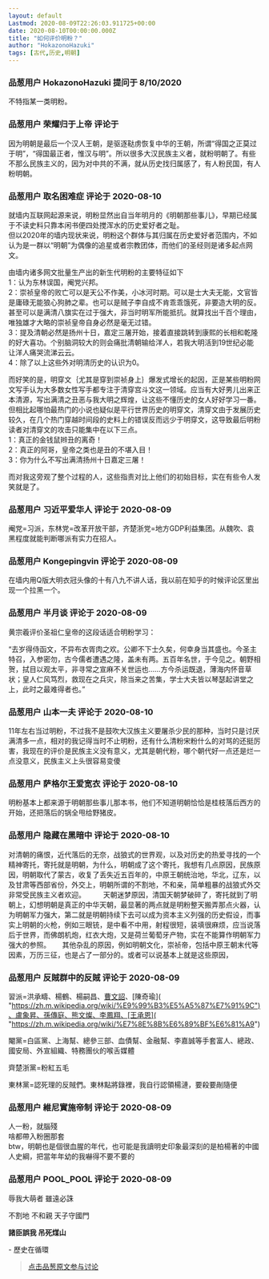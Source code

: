 ```yaml
---
layout: default
Lastmod: 2020-08-09T22:26:03.911725+00:00
date: 2020-08-10T00:00:00.000Z
title: "如何评价明粉？"
author: "HokazonoHazuki"
tags: [古代,历史,明朝]
---
```



### 品葱用户 **HokazonoHazuki** 提问于 8/10/2020
    
不特指某一类明粉。
    
                

### 品葱用户 **荣耀归于上帝** 评论于 
        
因为明朝是最后一个汉人王朝，是驱逐鞑虏恢复中华的王朝，所谓“得国之正莫过于明”，“得国最正者，惟汉与明”。所以很多大汉民族主义者，就粉明朝了。有些不那么民族主义的，因为对中共的不满，就从历史找归属感了，有人粉民国，有人粉明朝。
        
                

### 品葱用户 **取名困难症** 评论于 2020-08-10
        
就墙内互联网起源来说，明粉显然出自当年明月的《明朝那些事儿》，早期已经属于不读史料只靠本闲书便四处搅浑水的历史爱好者之耻。  
但以2020年的墙内现状来说，明粉这个群体与其归属在历史爱好者范围内，不如认为是一群以“明朝”为偶像的追星或者宗教团体，而他们的圣经则是诸多起点网文。  
  
由墙内诸多网文批量生产出的新生代明粉的主要特征如下  
1：认为东林误国，阉党兴邦。  
2：崇祯皇帝的败亡可以是天公不作美，小冰河时期。可以是士大夫无能，文官皆是庸碌无能狼心狗肺之辈。也可以是贼子李自成不肯乖乖饿死，非要造大明的反。甚至可以是满清八旗实在过于强大，非当时明军所能抵抗。就算找出千百个理由，唯独雄才大略的崇祯皇帝自身必然是毫无过错。  
3：提及清朝必然是扬州十日，嘉定三屠开始，接着直接跳转到康熙的长相和乾隆的好大喜功。个别脑洞较大的则会痛批清朝输给洋人，若我大明活到19世纪必能让洋人痛哭流涕云云。  
4：除了以上这些外对明清历史的认识为0。  
  
而好笑的是，明穿文｛尤其是穿到崇祯身上｝爆发式增长的起因，正是某些明粉网文写手认为大多数女性写手都专注于清穿宫斗文这一领域。应当有大好男儿出来正本清源，写出满清之丑恶与我大明之辉煌，让这些不懂历史的女人好好学习一番。  
但相比起哪怕最热门的小说也疑似是平行世界历史的明穿文，清穿文由于发展历史较久，在几个热门穿越时间段的史料上的错误反而远少于明穿文，这导致最后明粉读者对清穿文的攻击只能集中在以下三点。  
1：真正的金钱鼠辫丑的离奇！  
2：真正的阿哥，皇帝之类也是丑的不堪入目！  
3：你为什么不写出满清扬州十日嘉定三屠！  
  
而对我这旁观了整个过程的人，这些指责对比上他们的初始目标，实在有些令人发笑就是了。
        
                

### 品葱用户 **习近平爱华人** 评论于 2020-08-09
        
阉党=习派，东林党=改革开放干部，齐楚浙党=地方GDP利益集团。从魏吹、袁黑程度就能判断哪派有实力在招人。
        
                

### 品葱用户 **Kongepingvin** 评论于 2020-08-09
        
在墙内用Q版大明衣冠头像的十有八九不讲人话，我以前在知乎的时候评论区里出现一个拉黑一个。
        
                

### 品葱用户 **半月谈** 评论于 2020-08-09
        
黄宗羲评价圣祖仁皇帝的这段话适合明粉学习：  
  
“去岁得侍函文，不异布衣胥肉之欢。公卿不下士久矣，何幸身当其盛也。今圣主特召，入参密勿，古今儒者遭遇之隆，盖未有两。五百年名世，于今见之。朝野相贺，拭目以观太平，非寻常之宣麻不关世运也……方今杀运既退，薄海内怀音草状；皇人仁风笃烈，救现在之兵灾，除当来之苦集，学士大夫皆以琴瑟起讲堂之上，此时之最难得者也。”
        
                

### 品葱用户 **山本一夫** 评论于 2020-08-10
        
11年左右当过明粉，不过我不是鼓吹大汉族主义要屠杀少民的那种，当时只是讨厌满清多一点，相对的我记得当时不止明粉，还有什么清粉宋粉什么的对骂的还挺厉害，我现在的评价是民族主义没有意义，尤其是朝代粉，哪个朝代好一点还是烂一点没意义，民族主义上头很容易变傻
        
                

### 品葱用户 **萨格尔王爱宽衣** 评论于 2020-08-10
        
明粉基本上都来源于明朝那些事儿那本书，他们不知道明朝恰恰是桂枝落后西方的开始，还把落后的锅全甩给野猪皮。
        
                

### 品葱用户 **隐藏在黑暗中** 评论于 2020-08-10
        
对清朝的痛恨，近代落后的无奈，战狼式的世界观，以及对历史的热爱寻找的一个精神寄托，寄托就是明朝，为什么，明朝成了这个寄托，我想有几点原因，民族原因，明朝取代了蒙古，收复了丢失近五百年的，中原王朝统治地，华北，辽东，以及甘肃等西部省份，外交上，明朝所谓的不割地，不和亲，简单粗暴的战狼式外交非常受民族主义者欢迎。         天朝迷梦原因，清国天朝梦破碎了，寄托就到了明朝上，幻想明朝是真正的中华天朝，最显著的两点就是明粉整天搬弄那点火器，认为明朝军力强大，第二就是明朝持续下去可以成为资本主义列强的历史假设，而事实上明朝的火枪，例如三眼铳，是中看不中用，射程很短，装填很麻烦，应当说落后于世界，而佛朗机炮，红衣大炮，又是荷兰葡萄牙产物，实在不能算作明朝军力强大的参照。      其他杂乱的原因，例如明朝文化，崇祯帝，包括中原王朝末代等因素，万历三征，也是占了一部分的。或者可以说基本上就是这些原因，
        
                

### 品葱用户 **反賊群中的反賊** 评论于 2020-08-09
        
習派=洪承疇、楊鶴、楊嗣昌、[曹文詔]( "https://zh.m.wikipedia.org/wiki/%E6%9B%B9%E6%96%87%E8%A9%94")、[陳奇瑜]( "https://zh.m.wikipedia.org/wiki/%E9%99%B3%E5%A5%87%E7%91%9C")、盧象昇、孫傳庭、熊文燦、李鳳翔、[王承恩]( "https://zh.m.wikipedia.org/wiki/%E7%8E%8B%E6%89%BF%E6%81%A9")  
  
閹黨=白區黨、上海幫、總參三部、血債幫、金融幫、李嘉誠等手套富人、總政、國安局、外宣組織、特務團伙的喉舌媒體  
  
齊楚浙黨=粉紅五毛  
  
東林黨=認死理的反賊們。東林點將錄裡，我自行認領楊漣，要殺要剮隨便
        
                

### 品葱用户 **維尼實施帝制** 评论于 2020-08-09
        
人一粉，就腦殘  
啥都帶入粉圈那套  
btw，明朝也是個很血腥的年代，也可能是我讀明史印象最深刻的是柏楊著的中國人史綱，把當年年幼的我嚇得不要不要的
        
                

### 品葱用户 **POOL_POOL** 评论于 2020-08-09
        
辱我大萌者 雖遠必誅   
  
不割地 不和親 天子守國門   
  
**諸臣誤我 吊死煤山**  
  
\- 歷史在循環
        
                





> [点击品葱原文参与讨论](https://pincong.rocks/question/29593)

